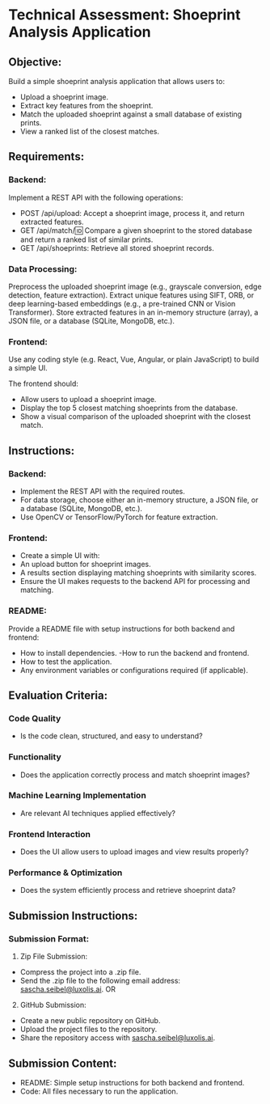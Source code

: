 # Technical Assessment: Shoeprint Analysis Application

## Objective:
Build a simple shoeprint analysis application that allows users to:

 - Upload a shoeprint image.
 - Extract key features from the shoeprint.
 - Match the uploaded shoeprint against a small database of existing prints.
 - View a ranked list of the closest matches.



## Requirements:
### Backend:
Implement a REST API with the following operations:

 - POST /api/upload: Accept a shoeprint image, process it, and return extracted features.
 - GET /api/match/:id: Compare a given shoeprint to the stored database and return a ranked list of similar prints.
 - GET /api/shoeprints: Retrieve all stored shoeprint records.

### Data Processing:
Preprocess the uploaded shoeprint image (e.g., grayscale conversion, edge detection, feature extraction).
Extract unique features using SIFT, ORB, or deep learning-based embeddings (e.g., a pre-trained CNN or Vision Transformer).
Store extracted features in an in-memory structure (array), a JSON file, or a database (SQLite, MongoDB, etc.).

### Frontend:
Use any coding style (e.g. React, Vue, Angular, or plain JavaScript) to build a simple UI.

The frontend should:
 - Allow users to upload a shoeprint image.
 - Display the top 5 closest matching shoeprints from the database.
 - Show a visual comparison of the uploaded shoeprint with the closest match.



## Instructions:
### Backend:
 - Implement the REST API with the required routes.
 - For data storage, choose either an in-memory structure, a JSON file, or a database (SQLite, MongoDB, etc.).
 - Use OpenCV or TensorFlow/PyTorch for feature extraction.

### Frontend:
 - Create a simple UI with:
 - An upload button for shoeprint images.
 - A results section displaying matching shoeprints with similarity scores.
 - Ensure the UI makes requests to the backend API for processing and matching.

### README:
Provide a README file with setup instructions for both backend and frontend:

 - How to install dependencies.
  -How to run the backend and frontend.
 - How to test the application.
 - Any environment variables or configurations required (if applicable).



## Evaluation Criteria:
### Code Quality
 - Is the code clean, structured, and easy to understand?
### Functionality
 - Does the application correctly process and match shoeprint images?
### Machine Learning Implementation
 - Are relevant AI techniques applied effectively?
### Frontend Interaction
 - Does the UI allow users to upload images and view results properly?
### Performance & Optimization
 - Does the system efficiently process and retrieve shoeprint data?



## Submission Instructions:
### Submission Format:
1. Zip File Submission:
 - Compress the project into a .zip file.
 - Send the .zip file to the following email address: sascha.seibel@luxolis.ai.
OR
2. GitHub Submission:
 - Create a new public repository on GitHub.
 - Upload the project files to the repository.
 - Share the repository access with sascha.seibel@luxolis.ai.



## Submission Content:
 - README: Simple setup instructions for both backend and frontend.
 - Code: All files necessary to run the application.
